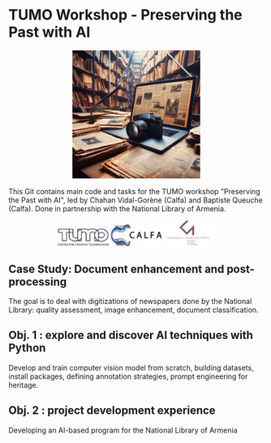 # TUMO Workshop - Preserving the Past with AI

<p align="center">
<img src="assets/home.jpg" width="50%"/>
</p>

This Git contains main code and tasks for the TUMO workshop "Preserving the Past with AI", led by Chahan Vidal-Gorène (Calfa) and Baptiste Queuche (Calfa). Done in partnership with the National Library of Armenia.

<p align="center">
<img src="assets/Tumo-Logo.png" width="20%"/>  <img src="assets/logo-noir-texte-droite.png" width="20%"/> <img src="assets/nla.png" width="20%"/>
</p>

## Case Study: Document enhancement and post-processing
The goal is to deal with digitizations of newspapers done by the National Library: quality assessment, image enhancement, document classification.

## Obj. 1 : explore and discover AI techniques with Python
Develop and train computer vision model from scratch, building datasets, install packages, defining annotation strategies, prompt engineering for heritage.

## Obj. 2 : project development experience
Developing an AI-based program for the National Library of Armenia